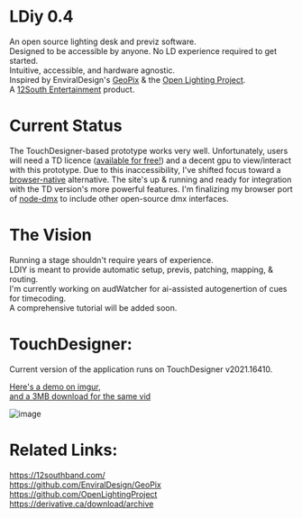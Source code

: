 # LDiy 0.4
An open source lighting desk and previz software.<br>
Designed to be accessible by anyone. No LD experience required to get started. <br>
Intuitive, accessible, and hardware agnostic.<br>
Inspired by EnviralDesign's [GeoPix](https://www.geopix.io/) & the [Open Lighting Project](https://www.openlighting.org).<br>
A [12South Entertainment](https://12southband.com) product.<br>

# Current Status
The TouchDesigner-based prototype works very well. Unfortunately, users will need a TD licence ([available for free!](https://derivative.ca/download/archive)) and a decent gpu to view/interact with this prototype. Due to this inaccessibility, I've shifted focus toward a [browser-native](www.ldiy.live) alternative. The site's up & running and ready for integration with the TD version's more powerful features. I'm finalizing my browser port of [node-dmx](https://github.com/node-dmx) to include other open-source dmx interfaces. 

# The Vision
Running a stage shouldn't require years of experience.<br>
LDIY is meant to provide automatic setup, previs, patching, mapping, & routing. <br>
I'm currently working on audWatcher for ai-assisted autogenertion of cues for timecoding.<br>
A comprehensive tutorial will be added soon.<br>


# TouchDesigner:
Current version of the application runs on TouchDesigner v2021.16410.<br>

[Here's a demo on imgur](https://imgur.com/a/mnNlS3d), <br>
[and a 3MB download for the same vid](https://github.com/brachburdick/LDiy/assets/107267496/66988b7e-5f03-436c-af98-69d9b13f3159)


![image](https://github.com/brachburdick/LDiy/assets/107267496/a56dfd0d-c672-4591-9344-4e28410eb480)

# Related Links:
https://12southband.com/<br>
https://github.com/EnviralDesign/GeoPix<br>
https://github.com/OpenLightingProject<br>
https://derivative.ca/download/archive<br>





